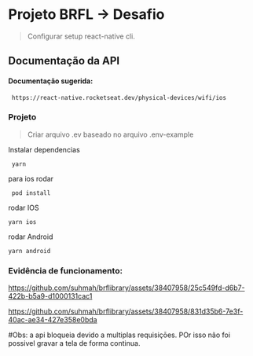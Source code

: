 
# Projeto BRFL -> Desafio

> Configurar setup react-native cli.


## Documentação da API

#### Documentação sugerida:

```http
 https://react-native.rocketseat.dev/physical-devices/wifi/ios
```

### Projeto


> Criar arquivo .ev baseado no arquivo .env-example

Instalar dependencias


```http
 yarn
```

para ios rodar

```http
 pod install
```

rodar IOS

```http
yarn ios
```

rodar Android

```http
yarn android
```


### Evidência de funcionamento:



https://github.com/suhmah/brflibrary/assets/38407958/25c549fd-d6b7-422b-b5a9-d1000131cac1


https://github.com/suhmah/brflibrary/assets/38407958/831d35b6-7e3f-40ac-ae34-427e358e0bda

#Obs: a api bloqueia devido a multiplas requisiçōes. POr isso não foi possivel gravar a tela de forma continua.





